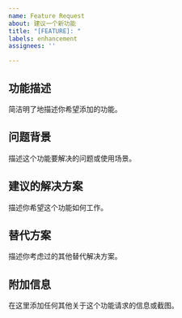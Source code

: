 ```yaml
---
name: Feature Request
about: 建议一个新功能
title: "[FEATURE]: "
labels: enhancement
assignees: ''

---
```


## 功能描述
简洁明了地描述你希望添加的功能。

## 问题背景
描述这个功能要解决的问题或使用场景。

## 建议的解决方案
描述你希望这个功能如何工作。

## 替代方案
描述你考虑过的其他替代解决方案。

## 附加信息
在这里添加任何其他关于这个功能请求的信息或截图。
